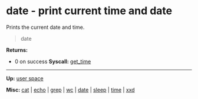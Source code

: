 # date - print current time and date

Prints the current date and time.

> date

**Returns:**
- 0 on success
**Syscall:** [get_time](../../kernel/syscalls/get_time.md)

---
**Up:** [user space](../userspace.md)

**Misc:** [cat](cat.md) | [echo](echo.md) | [grep](grep.md) | [wc](wc.md) | [date](date.md) | [sleep](sleep.md) | [time](time.md) | [xxd](xxd.md)
